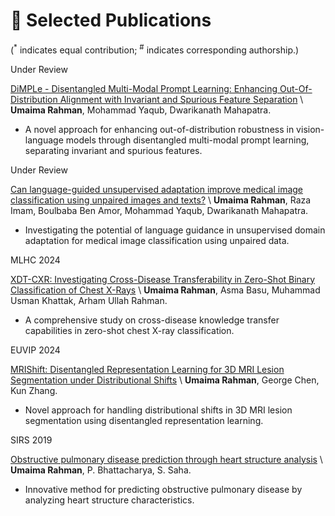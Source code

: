 # 📝 Selected Publications 

(<sup>*</sup> indicates equal contribution;  <sup>#</sup> indicates corresponding authorship.)

<div class='paper-box'><div class='paper-box-image'><div><div class="badge">Under Review</div></div></div>
<div class='paper-box-text' markdown="1">

[DiMPLe - Disentangled Multi-Modal Prompt Learning: Enhancing Out-Of-Distribution Alignment with Invariant and Spurious Feature Separation]() \\
<b>Umaima Rahman</b>, Mohammad Yaqub, Dwarikanath Mahapatra. 

- A novel approach for enhancing out-of-distribution robustness in vision-language models through disentangled multi-modal prompt learning, separating invariant and spurious features.

</div>
</div>

<div class='paper-box'><div class='paper-box-image'><div><div class="badge">Under Review</div></div></div>
<div class='paper-box-text' markdown="1">

[Can language-guided unsupervised adaptation improve medical image classification using unpaired images and texts?]() \\
<b>Umaima Rahman</b>, Raza Imam, Boulbaba Ben Amor, Mohammad Yaqub, Dwarikanath Mahapatra.

- Investigating the potential of language guidance in unsupervised domain adaptation for medical image classification using unpaired data.

</div>
</div>

<div class='paper-box'><div class='paper-box-image'><div><div class="badge">MLHC 2024</div></div></div>
<div class='paper-box-text' markdown="1">

[XDT-CXR: Investigating Cross-Disease Transferability in Zero-Shot Binary Classification of Chest X-Rays]() \\
<b>Umaima Rahman</b>, Asma Basu, Muhammad Usman Khattak, Arham Ullah Rahman.

- A comprehensive study on cross-disease knowledge transfer capabilities in zero-shot chest X-ray classification.

</div>
</div>

<div class='paper-box'><div class='paper-box-image'><div><div class="badge">EUVIP 2024</div></div></div>
<div class='paper-box-text' markdown="1">

[MRIShift: Disentangled Representation Learning for 3D MRI Lesion Segmentation under Distributional Shifts]() \\
<b>Umaima Rahman</b>, George Chen, Kun Zhang.

- Novel approach for handling distributional shifts in 3D MRI lesion segmentation using disentangled representation learning.

</div>
</div>

<div class='paper-box'><div class='paper-box-image'><div><div class="badge">SIRS 2019</div></div></div>
<div class='paper-box-text' markdown="1">

[Obstructive pulmonary disease prediction through heart structure analysis](https://link.springer.com/chapter/10.1007/978-981-13-9042-5_10) \\
<b>Umaima Rahman</b>, P. Bhattacharya, S. Saha.

- Innovative method for predicting obstructive pulmonary disease by analyzing heart structure characteristics.

</div>
</div>

